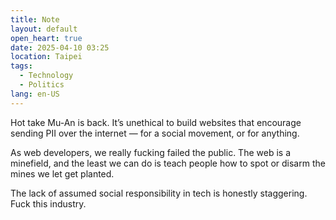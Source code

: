 ```yaml
---
title: Note
layout: default
open_heart: true
date: 2025-04-10 03:25
location: Taipei
tags: 
  - Technology
  - Politics
lang: en-US
---
```


Hot take Mu-An is back. It’s unethical to build websites that encourage sending PII over the internet — for a social movement, or for anything.

As web developers, we really fucking failed the public. The web is a minefield, and the least we can do is teach people how to spot or disarm the mines we let get planted.

The lack of assumed social responsibility in tech is honestly staggering. Fuck this industry.
